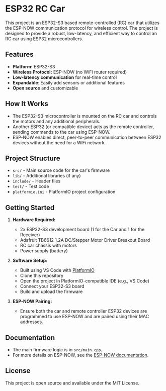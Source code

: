 # ESP32 RC Car

This project is an ESP32-S3 based remote-controlled (RC) car that utilizes the ESP-NOW communication protocol for wireless control. The project is designed to provide a robust, low-latency, and efficient way to control an RC car using ESP32 microcontrollers.

## Features
- **Platform:** ESP32-S3
- **Wireless Protocol:** ESP-NOW (no WiFi router required)
- **Low-latency communication** for real-time control
- **Expandable**: Easily add sensors or additional features
- **Open source** and customizable

## How It Works
- The ESP32-S3 microcontroller is mounted on the RC car and controls the motors and any additional peripherals.
- Another ESP32 (or compatible device) acts as the remote controller, sending commands to the car using ESP-NOW.
- ESP-NOW enables direct, peer-to-peer communication between ESP32 devices without the need for a WiFi network.

## Project Structure
- `src/` - Main source code for the car's firmware
- `lib/` - Additional libraries (if any)
- `include/` - Header files
- `test/` - Test code
- `platformio.ini` - PlatformIO project configuration

## Getting Started
1. **Hardware Required:**
   - 2x ESP32-S3 development board (1 for the Car and 1 for the Receiver)
   - Adafruit TB6612 1.2A DC/Stepper Motor Driver Breakout Board
   - RC car chassis with motors
   - Power supply (battery)

2. **Software Setup:**
   - Built using VS Code with [PlatformIO](https://platformio.org/)
   - Clone this repository
   - Open the project in PlatformIO-compatible IDE (e.g., VS Code)
   - Connect your ESP32-S3 board
   - Build and upload the firmware

3. **ESP-NOW Pairing:**
   - Ensure both the car and remote controller ESP32 devices are programmed to use ESP-NOW and are paired using their MAC addresses.

## Documentation
- The main firmware logic is in `src/main.cpp`.
- For more details on ESP-NOW, see the [ESP-NOW documentation](https://docs.espressif.com/projects/esp-idf/en/latest/esp32/api-reference/network/esp_now.html).

## License
This project is open source and available under the MIT License.
